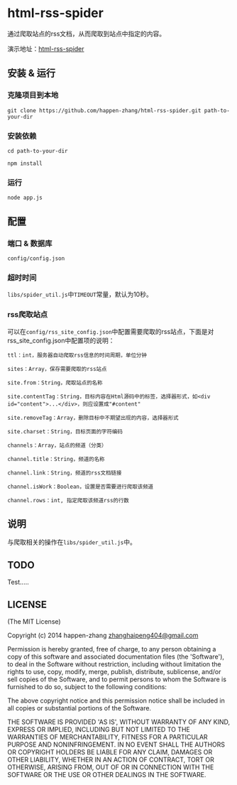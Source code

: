 # html-rss-spider #

通过爬取站点的rss文档，从而爬取到站点中指定的内容。

演示地址：[html-rss-spider](http://112.124.35.12:3001)

## 安装 & 运行 ##

### 克隆项目到本地 ###

```
git clone https://github.com/happen-zhang/html-rss-spider.git path-to-your-dir
```

### 安装依赖 ###

```
cd path-to-your-dir

npm install
```

### 运行 ###

```
node app.js
```

## 配置 ##

### 端口 & 数据库 ###

```
config/config.json
```

### 超时时间 ###

`libs/spider_util.js`中`TIMEOUT`常量，默认为10秒。

### rss爬取站点 ###

可以在`config/rss_site_config.json`中配置需要爬取的rss站点，下面是对rss_site_config.json中配置项的说明：

```
ttl：int，服务器自动爬取rss信息的时间周期，单位分钟

sites：Array，保存需要爬取的rss站点

site.from：String，爬取站点的名称

site.contentTag：String，目标内容在Html源码中的标签，选择器形式，如<div id="content">...</div>，则应设置成"#content"

site.removeTag：Array，删除目标中不期望出现的内容，选择器形式

site.charset：String，目标页面的字符编码

channels：Array，站点的频道（分类）

channel.title：String，频道的名称

channel.link：String，频道的rss文档链接

channel.isWork：Boolean，设置是否需要进行爬取该频道

channel.rows：int, 指定爬取该频道rss的行数
```

## 说明 ##

与爬取相关的操作在`libs/spider_util.js`中。

## TODO ##

Test.....

## LICENSE ##

(The MIT License)

Copyright (c) 2014 happen-zhang <zhanghaipeng404@gmail.com>

Permission is hereby granted, free of charge, to any person obtaining
a copy of this software and associated documentation files (the
'Software'), to deal in the Software without restriction, including
without limitation the rights to use, copy, modify, merge, publish,
distribute, sublicense, and/or sell copies of the Software, and to
permit persons to whom the Software is furnished to do so, subject to
the following conditions:

The above copyright notice and this permission notice shall be
included in all copies or substantial portions of the Software.

THE SOFTWARE IS PROVIDED 'AS IS', WITHOUT WARRANTY OF ANY KIND,
EXPRESS OR IMPLIED, INCLUDING BUT NOT LIMITED TO THE WARRANTIES OF
MERCHANTABILITY, FITNESS FOR A PARTICULAR PURPOSE AND NONINFRINGEMENT.
IN NO EVENT SHALL THE AUTHORS OR COPYRIGHT HOLDERS BE LIABLE FOR ANY
CLAIM, DAMAGES OR OTHER LIABILITY, WHETHER IN AN ACTION OF CONTRACT,
TORT OR OTHERWISE, ARISING FROM, OUT OF OR IN CONNECTION WITH THE
SOFTWARE OR THE USE OR OTHER DEALINGS IN THE SOFTWARE.
